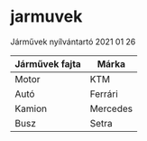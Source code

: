 # jarmuvek
Járművek nyílvántartó
2021  01 26
 
 | Járművek fajta | Márka |
 | -------- | ----- |
 | Motor | KTM |
 | Autó | Ferrári |
 | Kamion | Mercedes |
 | Busz | Setra |